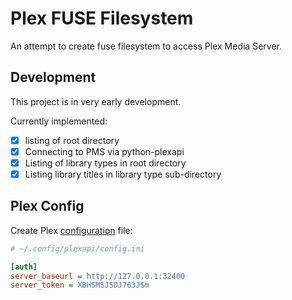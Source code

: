 # Plex FUSE Filesystem

An attempt to create fuse filesystem to access Plex Media Server.

## Development

This project is in very early development.

Currently implemented:
- [x] listing of root directory
- [x] Connecting to PMS via python-plexapi
- [x] Listing of library types in root directory
- [x] Listing library titles in library type sub-directory

## Plex Config

Create Plex [configuration] file:

```ini
# ~/.config/plexapi/config.ini

[auth]
server_baseurl = http://127.0.0.1:32400
server_token = XBHSMSJSDJ763JSm
```

[configuration]: https://python-plexapi.readthedocs.io/en/latest/configuration.html
